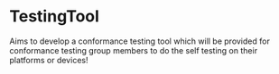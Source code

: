 # TestingTool
Aims to develop a conformance testing tool which will be provided for conformance testing group members to do the self testing on their platforms or devices! 
